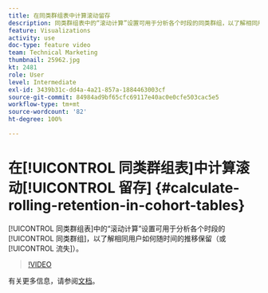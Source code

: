 ```yaml
---
title: 在同类群组表中计算滚动留存
description: 同类群组表中的“滚动计算”设置可用于分析各个时段的同类群组，以了解相同用户如何随时间的推移保留（或流失）。
feature: Visualizations
activity: use
doc-type: feature video
team: Technical Marketing
thumbnail: 25962.jpg
kt: 2481
role: User
level: Intermediate
exl-id: 3439b31c-dd4a-4a21-857a-1884463003cf
source-git-commit: 84984ad9bf65cfc69117e40ac0e0cfe503cac5e5
workflow-type: tm+mt
source-wordcount: '82'
ht-degree: 100%

---
```


# 在[!UICONTROL 同类群组表]中计算滚动[!UICONTROL 留存] {#calculate-rolling-retention-in-cohort-tables}

[!UICONTROL 同类群组表]中的“滚动计算”设置可用于分析各个时段的[!UICONTROL 同类群组]，以了解相同用户如何随时间的推移保留（或[!UICONTROL 流失]）。

>[!VIDEO](https://video.tv.adobe.com/v/25962/?quality=12&learn=on)

有关更多信息，请参阅[文档](https://experienceleague.adobe.com/docs/analytics/analyze/analysis-workspace/visualizations/cohort-table/cohort-analysis.html?lang=zh-Hans)。
